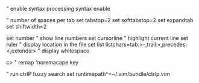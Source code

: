 " enable syntax processing
syntax enable

" number of spaces per tab
set tabstop=2
set softtabstop=2
set expandtab
set shiftwidth=2

set number  " show line numbers
set cursorline  " highlight current line
set ruler  " display location in the file
set list listchars=tab:>-,trail:•,precedes:<,extends:> " display whitespace

c> " remap 'noremacape key

" run ctrlP fuzzy search
set runtimepath^=~/.vim/bundle/ctrlp.vim
